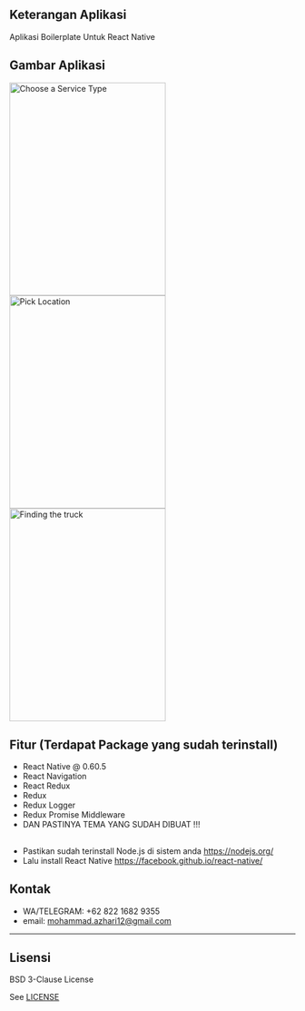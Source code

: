 ## Keterangan Aplikasi
Aplikasi Boilerplate Untuk React Native
<br>


## Gambar Aplikasi
<p float="left">
  <img src="https://github.com/illusi03/RNBoilerplateIllusi03/blob/master/screenshot/Screenshot_1567182634.png" width="275" height="375" alt="Choose a Service Type"/>
  <img src="https://github.com/illusi03/RNBoilerplateIllusi03/blob/master/screenshot/Screenshot_1567182646.png" width="275" height="375" alt="Pick Location"/>
  <img src="https://github.com/illusi03/RNBoilerplateIllusi03/blob/master/screenshot/Screenshot_1567182650.png" width="275" height="375" alt="Finding the truck"/>
</p>



## Fitur (Terdapat Package yang sudah terinstall)
* React Native @ 0.60.5
* React Navigation
* React Redux
* Redux
* Redux Logger
* Redux Promise Middleware
* DAN PASTINYA TEMA YANG SUDAH DIBUAT !!!

## 
* Pastikan sudah terinstall Node.js di sistem anda https://nodejs.org/
* Lalu install React Native https://facebook.github.io/react-native/

## Kontak 
* WA/TELEGRAM: +62 822 1682 9355
* email: mohammad.azhari12@gmail.com

----

## Lisensi

BSD 3-Clause License

See [LICENSE](LICENSE)

